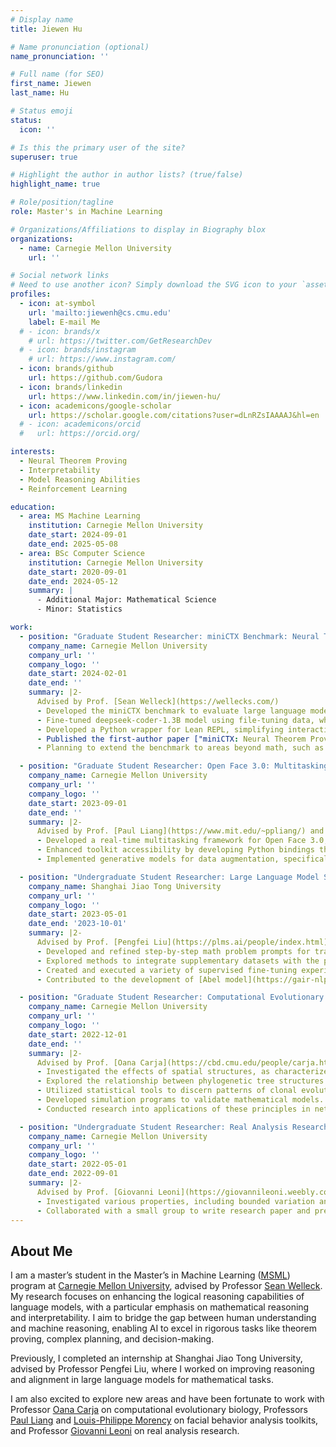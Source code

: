 ```yaml
---
# Display name
title: Jiewen Hu

# Name pronunciation (optional)
name_pronunciation: ''

# Full name (for SEO)
first_name: Jiewen
last_name: Hu

# Status emoji
status:
  icon: ''

# Is this the primary user of the site?
superuser: true

# Highlight the author in author lists? (true/false)
highlight_name: true

# Role/position/tagline
role: Master's in Machine Learning

# Organizations/Affiliations to display in Biography blox
organizations:
  - name: Carnegie Mellon University
    url: ''

# Social network links
# Need to use another icon? Simply download the SVG icon to your `assets/media/icons/` folder.
profiles:
  - icon: at-symbol
    url: 'mailto:jiewenh@cs.cmu.edu'
    label: E-mail Me
  # - icon: brands/x
    # url: https://twitter.com/GetResearchDev
  # - icon: brands/instagram
    # url: https://www.instagram.com/
  - icon: brands/github
    url: https://github.com/Gudora
  - icon: brands/linkedin
    url: https://www.linkedin.com/in/jiewen-hu/
  - icon: academicons/google-scholar
    url: https://scholar.google.com/citations?user=dLnRZsIAAAAJ&hl=en
  # - icon: academicons/orcid
  #   url: https://orcid.org/

interests:
  - Neural Theorem Proving
  - Interpretability
  - Model Reasoning Abilities
  - Reinforcement Learning

education:
  - area: MS Machine Learning
    institution: Carnegie Mellon University
    date_start: 2024-09-01
    date_end: 2025-05-08
  - area: BSc Computer Science
    institution: Carnegie Mellon University
    date_start: 2020-09-01
    date_end: 2024-05-12
    summary: |
      - Additional Major: Mathematical Science 
      - Minor: Statistics

work:
  - position: "Graduate Student Researcher: miniCTX Benchmark: Neural Theorem Proving with Context"
    company_name: Carnegie Mellon University
    company_url: ''
    company_logo: ''
    date_start: 2024-02-01
    date_end: ''
    summary: |2-
      Advised by Prof. [Sean Welleck](https://wellecks.com/)
      - Developed the miniCTX benchmark to evaluate large language models in formal mathematics, focusing on real-world proof generation using context information.
      - Fine-tuned deepseek-coder-1.3B model using file-tuning data, which incorporates context information alongside traditional state-tactic pairs, outperforming larger models like Llemma-7B and GPT-4o.
      - Developed a Python wrapper for Lean REPL, simplifying interactions with Lean and enhancing usability.
      - Published the first-author paper ["miniCTX: Neural Theorem Proving with (Long-)Contexts"](https://cmu-l3.github.io/minictx/).
      - Planning to extend the benchmark to areas beyond math, such as program verification, and to evaluate premise selection methods.

  - position: "Graduate Student Researcher: Open Face 3.0: Multitasking Facial Behavior Analysis Toolkit"
    company_name: Carnegie Mellon University
    company_url: ''
    company_logo: ''
    date_start: 2023-09-01
    date_end: ''
    summary: |2-
      Advised by Prof. [Paul Liang](https://www.mit.edu/~ppliang/) and Prof. [Louis-Philippe Morency](https://www.cs.cmu.edu/~morency/)
      - Developed a real-time multitasking framework for Open Face 3.0, supporting comprehensive facial behavior analysis including landmark detection, action unit detection, facial expression recognition, and gaze estimation.
      - Enhanced toolkit accessibility by developing Python bindings that support both Open Face 2.0 and Open Face 3.0, enabling more flexible integration into computer vision applications.
      - Implemented generative models for data augmentation, specifically targeting non-frontal face images, to enhance facial landmark detection and emotion recognition accuracy.

  - position: "Undergraduate Student Researcher: Large Language Model Specialized in Mathematics"
    company_name: Shanghai Jiao Tong University
    company_url: ''
    company_logo: ''
    date_start: 2023-05-01
    date_end: '2023-10-01'
    summary: |2-
      Advised by Prof. [Pengfei Liu](https://plms.ai/people/index.html)
      - Developed and refined step-by-step math problem prompts for training data based on error cases, enhancing the reasoning capabilities and output readability of Llama2, resulting in a 10% performance increase on the GSM8K dataset.
      - Explored methods to integrate supplementary datasets with the primary dataset for supervised fine-tuning to address specific shortcomings, such as arithmetic calculations in main mathematical tasks.
      - Created and executed a variety of supervised fine-tuning experiments to understand responses from large language models.
      - Contributed to the development of [Abel model](https://gair-nlp.github.io/abel/) and ["Reformatted Alignment"](https://gair-nlp.github.io/ReAlign/) paper.

  - position: "Graduate Student Researcher: Computational Evolutionary Dynamics Research"
    company_name: Carnegie Mellon University
    company_url: ''
    company_logo: ''
    date_start: 2022-12-01
    date_end: ''
    summary: |2-
      Advised by Prof. [Oana Carja](https://cbd.cmu.edu/people/carja.html)
      - Investigated the effects of spatial structures, as characterized by graph properties, on evolutionary dynamics.
      - Explored the relationship between phylogenetic tree structures and graph properties, focusing on tree balance metrics.
      - Utilized statistical tools to discern patterns of clonal evolutionary dynamics within complex graphs.
      - Developed simulation programs to validate mathematical models.
      - Conducted research into applications of these principles in network theory and biology.

  - position: "Undergraduate Student Researcher: Real Analysis Research: Rearrangements of Functions"
    company_name: Carnegie Mellon University
    company_url: ''
    company_logo: ''
    date_start: 2022-05-01
    date_end: 2022-09-01
    summary: |2-
      Advised by Prof. [Giovanni Leoni](https://giovannileoni.weebly.com/)
      - Investigated various properties, including bounded variation and absolute continuity, of decreasing rearrangement functions in Sobolev space.
      - Collaborated with a small group to write research paper and presented at Mathematics Undergraduate Research Symposium ([slides](https://gudora.github.io/uploads/Rearrangements_of_Functions_slide.pdf)).
---
```


## About Me

I am a master’s student in the Master’s in Machine Learning ([MSML](https://www.ml.cmu.edu/academics/5th-year-ms.html)) program at [Carnegie Mellon University](https://www.cmu.edu/), advised by Professor [Sean Welleck](https://wellecks.com/). My research focuses on enhancing the logical reasoning capabilities of language models, with a particular emphasis on mathematical reasoning and interpretability. I aim to bridge the gap between human understanding and machine reasoning, enabling AI to excel in rigorous tasks like theorem proving, complex planning, and decision-making.

Previously, I completed an internship at Shanghai Jiao Tong University, advised by Professor Pengfei Liu, where I worked on improving reasoning and alignment in large language models for mathematical tasks.

I am also excited to explore new areas and have been fortunate to work with Professor [Oana Carja](https://cbd.cmu.edu/people/carja.html) on computational evolutionary biology, Professors [Paul Liang](https://www.mit.edu/~ppliang/) and [Louis-Philippe Morency](https://www.cs.cmu.edu/~morency/) on facial behavior analysis toolkits, and Professor [Giovanni Leoni](https://giovannileoni.weebly.com/) on real analysis research. 
